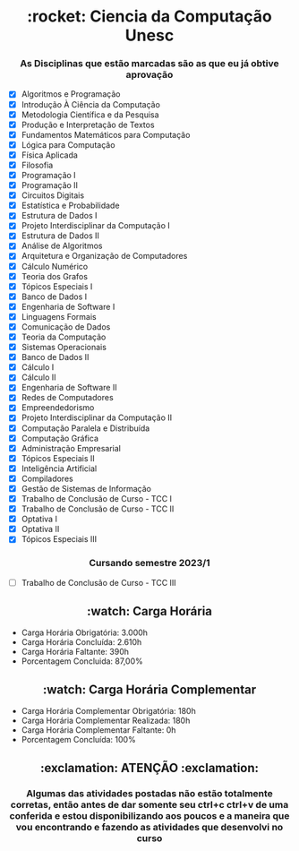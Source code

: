 <h1 align="center">
    :rocket: Ciencia da Computação Unesc
</h1>

<h3 align="center">
 As Disciplinas que estão marcadas são as que eu já obtive aprovação
</h3>

- [X] Algoritmos e Programação
- [X] Introdução À Ciência da Computação
- [X] Metodologia Científica e da Pesquisa
- [X] Produção e Interpretação de Textos
- [X] Fundamentos Matemáticos para Computação
- [X] Lógica para Computação
- [X] Física Aplicada
- [X] Filosofia
- [X] Programação I
- [X] Programação II
- [X] Circuitos Digitais
- [X] Estatística e Probabilidade
- [X] Estrutura de Dados I
- [X] Projeto Interdisciplinar da Computação I
- [X] Estrutura de Dados II
- [X] Análise de Algoritmos
- [X] Arquitetura e Organização de Computadores
- [X] Cálculo Numérico
- [X] Teoria dos Grafos
- [X] Tópicos Especiais I
- [X] Banco de Dados I
- [X] Engenharia de Software I
- [X] Linguagens Formais
- [X] Comunicação de Dados
- [X] Teoria da Computação
- [X] Sistemas Operacionais
- [X] Banco de Dados II
- [X] Cálculo I
- [X] Cálculo II
- [X] Engenharia de Software II
- [X] Redes de Computadores
- [X] Empreendedorismo
- [X] Projeto Interdisciplinar da Computação II
- [X] Computação Paralela e Distribuída
- [X] Computação Gráfica
- [X] Administração Empresarial
- [X] Tópicos Especiais II
- [X] Inteligência Artificial
- [X] Compiladores
- [X] Gestão de Sistemas de Informação
- [X] Trabalho de Conclusão de Curso - TCC I
- [X] Trabalho de Conclusão de Curso - TCC II
- [X] Optativa I
- [X] Optativa II
- [X] Tópicos Especiais III

<h3 align="center">
 Cursando semestre 2023/1
</h3>

- [ ] Trabalho de Conclusão de Curso - TCC III

<h2 align="center">
 :watch:  Carga Horária
</h2>

- Carga Horária Obrigatória: 3.000h
- Carga Horária Concluída: 2.610h
- Carga Horária Faltante: 390h
- Porcentagem Concluida: 87,00%

<h2 align="center">
 :watch:  Carga Horária Complementar
</h2>

- Carga Horária Complementar Obrigatória: 180h
- Carga Horária Complementar Realizada: 180h
- Carga Horária Complementar Faltante: 0h
- Porcentagem Concluída: 100%

<h2 align="center">
 :exclamation: ATENÇÃO :exclamation:
</h2>

<h3 align= "center">
Algumas das atividades postadas não estão totalmente corretas, então antes de dar somente seu ctrl+c ctrl+v de uma conferida e
estou disponibilizando aos poucos e a maneira que vou encontrando e fazendo as atividades que desenvolvi no curso
</h3>
